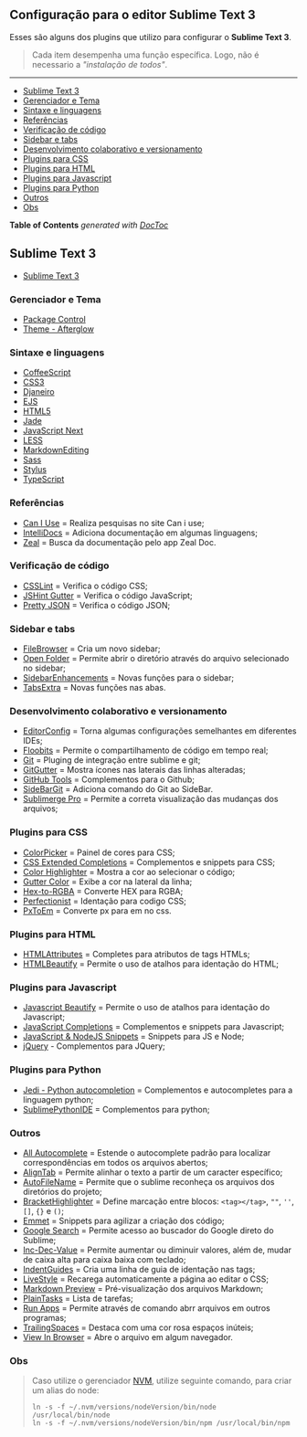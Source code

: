 ## Configuração para o editor Sublime Text 3

Esses são alguns dos plugins que utilizo para configurar o **Sublime Text 3**.

>Cada item desempenha uma função específica. Logo, não é necessario a *"instalação de todos"*.

---

- [Sublime Text 3](#sublime-text-3)
 - [Gerenciador e Tema](#gerenciador-e-tema)
 - [Sintaxe e linguagens](#sintaxe-e-linguagens)
 - [Referências](#referências)
 - [Verificação de código](#verificação-de-código)
 - [Sidebar e tabs](#sidebar-e-tabs)
 - [Desenvolvimento colaborativo e versionamento](#desenvolvimento-colaborativo-e-versionamento)
 - [Plugins para CSS](#plugins-para-css)
 - [Plugins para HTML](#plugins-para-html)
 - [Plugins para Javascript](#plugins-para-javascript)
 - [Plugins para Python](#plugins-para-python)
 - [Outros](#outros)
 - [Obs](#obs)

**Table of Contents**  *generated with [DocToc](http://doctoc.herokuapp.com/)*

## Sublime Text 3

- [Sublime Text 3](http://www.sublimetext.com/3)

### Gerenciador e Tema

- [Package Control](https://packagecontrol.io/installation)
- [Theme - Afterglow](https://packagecontrol.io/packages/Theme%20-%20Afterglow)


### Sintaxe e linguagens

- [Coffee​Script](https://packagecontrol.io/packages/CoffeeScript)
- [CSS3](https://packagecontrol.io/packages/CSS3)
- [Djaneiro](https://packagecontrol.io/packages/Djaneiro)
- [EJS](https://packagecontrol.io/packages/EJS)
- [HTML5](https://packagecontrol.io/packages/HTML5)
- [Jade](https://packagecontrol.io/packages/Jade)
- [JavaScript Next](https://packagecontrol.io/packages/JavaScriptNext%20-%20ES6%20Syntax)
- [LESS](https://packagecontrol.io/packages/LESS)
- [Markdown​Editing](https://packagecontrol.io/packages/MarkdownEditing)
- [Sass](https://packagecontrol.io/packages/Sass)
- [Stylus](https://packagecontrol.io/packages/Stylus)
- [TypeScript](https://packagecontrol.io/packages/TypeScript)


### Referências

- [Can I Use](https://packagecontrol.io/packages/Can%20I%20Use) = Realiza pesquisas no site Can i use;
- [Intelli​Docs](https://packagecontrol.io/packages/IntelliDocs) = Adiciona documentação em algumas linguagens;
- [Zeal](https://packagecontrol.io/packages/Zeal) = Busca da documentação pelo app Zeal Doc.


### Verificação de código

- [CSSLint](https://packagecontrol.io/packages/CSSLint) = Verifica o código CSS;
- [JSHint Gutter](https://packagecontrol.io/packages/JSHint%20Gutter) = Verifica o código JavaScript;
- [Pretty JSON](https://packagecontrol.io/packages/Pretty%20JSON) = Verifica o código JSON;


### Sidebar e tabs

- [File​Browser](https://packagecontrol.io/packages/FileBrowser) = Cria um novo sidebar;
- [Open Folder](https://packagecontrol.io/packages/Open%20Folder) = Permite abrir o diretório através do arquivo selecionado no sidebar;
- [SidebarEnhancements](https://packagecontrol.io/packages/SideBarEnhancements) = Novas funções para o sidebar;
- [TabsExtra](https://packagecontrol.io/packages/TabsExtra) = Novas funções nas abas.


### Desenvolvimento colaborativo e versionamento

- [EditorConfig](https://packagecontrol.io/packages/EditorConfig) = Torna algumas configurações semelhantes em diferentes IDEs;
- [Floobits](https://packagecontrol.io/packages/Floobits) = Permite o compartilhamento de código em tempo real;
- [Git](https://packagecontrol.io/packages/Git) = Pluging de integração entre sublime e git;
- [GitGutter](https://packagecontrol.io/packages/GitGutter) = Mostra ícones nas laterais das linhas alteradas;
- [GitHub Tools](https://packagecontrol.io/packages/Github%20Tools) = Complementos para o Github;
- [SideBarGit](https://packagecontrol.io/packages/SideBarGit) = Adiciona comando do Git ao SideBar.
- [Sublimerge Pro](https://packagecontrol.io/packages/Sublimerge%20Pro) = Permite a correta visualização das mudanças dos arquivos;


### Plugins para CSS

- [ColorPicker](https://packagecontrol.io/packages/ColorPicker) = Painel de cores para CSS;
- [CSS Extended Completions](https://packagecontrol.io/packages/CSS%20Extended%20Completions) = Complementos e snippets para CSS;
- [Color Highlighter](https://packagecontrol.io/packages/Color%20Highlighter) = Mostra a cor ao selecionar o código;
- [Gutter Color](https://packagecontrol.io/packages/Gutter%20Color) = Exibe a cor na lateral da linha;
- [Hex-to-RGBA](https://packagecontrol.io/packages/Hex-to-RGBA) = Converte HEX para RGBA;
- [Perfectionist](https://packagecontrol.io/packages/Perfectionist) = Identação para codigo CSS;
- [Px​To​Em](https://packagecontrol.io/packages/PxToEm?__s=kxwizasuqyiboujuchnz) = Converte px para em no css.


### Plugins para HTML

- [HTMLAttributes](https://packagecontrol.io/packages/HTMLAttributes) = Completes para atributos de tags HTMLs;
- [HTMLBeautify](https://packagecontrol.io/packages/HTMLBeautify) = Permite o uso de atalhos para identação do HTML;


### Plugins para Javascript

- [Javascript Beautify](https://packagecontrol.io/packages/Javascript%20Beautify) =  Permite o uso de atalhos para identação do Javascript;
- [JavaScript Completions](https://packagecontrol.io/packages/JavaScript%20Completions) = Complementos e snippets para Javascript;
- [JavaScript & Node​JS Snippets](https://packagecontrol.io/packages/JavaScript%20&%20NodeJS%20Snippets) = Snippets para JS e Node;
- [jQuery](https://packagecontrol.io/packages/jQuery) - Complementos para JQuery;


### Plugins para Python

- [Jedi - Python autocompletion](https://packagecontrol.io/packages/Jedi%20-%20Python%20autocompletion) = Complementos e autocompletes para a linguagem python;
- [Sublime​Python​IDE](https://packagecontrol.io/packages/SublimePythonIDE) = Complementos para python;


### Outros

- [All Autocomplete](https://packagecontrol.io/packages/All%20Autocomplete?__s=kxwizasuqyiboujuchnz) = Estende o autocomplete padrão para localizar correspondências em todos os arquivos abertos;
- [AlignTab](https://packagecontrol.io/packages/AlignTab) = Permite alinhar o texto a partir de um caracter específico;
- [AutoFileName](https://packagecontrol.io/packages/AutoFileName) = Permite que o sublime reconheça os arquivos dos diretórios do projeto;
- [BracketHighlighter](https://packagecontrol.io/packages/BracketHighlighter) = Define marcação entre blocos: `<tag></tag>`, `""`, `''`, `[]`, `{}` e `()`;
- [Emmet](https://packagecontrol.io/packages/Emmet) = Snippets para agilizar a criação dos código;
- [Google Search](https://packagecontrol.io/packages/Google%20Search) = Permite acesso ao buscador do Google direto do Sublime;
- [Inc-Dec-Value](https://packagecontrol.io/packages/Inc-Dec-Value) = Permite aumentar ou diminuir valores, além de, mudar de caixa alta para caixa baixa com teclado;
- [IndentGuides](https://packagecontrol.io/packages/IndentGuides) = Cria uma linha de guia de identação nas tags;
- [Live​Style](https://packagecontrol.io/packages/LiveStyle) = Recarega automaticamente a página ao editar o CSS;
- [Markdown Preview](https://packagecontrol.io/packages/Markdown%20Preview) = Pré-visualização dos arquivos Markdown;
- [PlainTasks](https://packagecontrol.io/packages/PlainTasks) = Lista de tarefas;
- [Run Apps](https://packagecontrol.io/packages/Run%20Apps) = Permite através de comando abrr arquivos em outros programas;
- [TrailingSpaces](https://packagecontrol.io/packages/TrailingSpaces) = Destaca com uma cor rosa espaços inúteis;
- [View In Browser](https://packagecontrol.io/packages/View%20In%20Browser) = Abre o arquivo em algum navegador.


### Obs

> Caso utilize o gerenciador [NVM](https://github.com/creationix/nvm), utilize seguinte comando, para criar um alias do node:
> ```
> ln -s -f ~/.nvm/versions/nodeVersion/bin/node /usr/local/bin/node
> ln -s -f ~/.nvm/versions/nodeVersion/bin/npm /usr/local/bin/npm
> ```